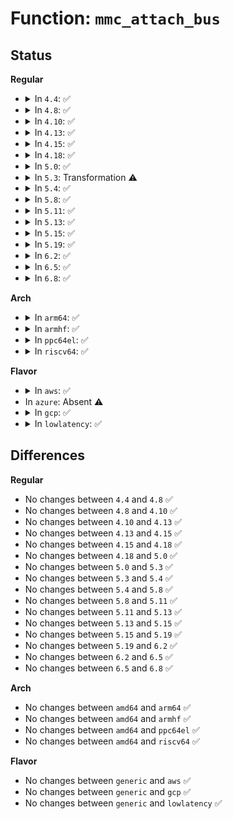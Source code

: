 # Function: <code>mmc_attach_bus</code>

## Status
<b>Regular</b>
<ul>
<li>
<details>
<summary>In <code>4.4</code>: ✅</summary>

```c
void mmc_attach_bus(struct mmc_host *host, const struct mmc_bus_ops *ops);
```

**Collision:** Unique Global

**Inline:** No

**Transformation:** False

**Instances:**

```
In drivers/mmc/core/core.c (ffffffff816c0b20)
Location: drivers/mmc/core/core.c:1823
Inline: False
Direct callers:
  - drivers/mmc/core/mmc.c:mmc_attach_mmc
  - drivers/mmc/core/sd.c:mmc_attach_sd
  - drivers/mmc/core/sdio.c:mmc_attach_sdio
```
**Symbols:**

```
ffffffff816c0b20-ffffffff816c0baf: mmc_attach_bus (STB_GLOBAL)
```
</details>
</li>
<li>
<details>
<summary>In <code>4.8</code>: ✅</summary>

```c
void mmc_attach_bus(struct mmc_host *host, const struct mmc_bus_ops *ops);
```

**Collision:** Unique Global

**Inline:** No

**Transformation:** False

**Instances:**

```
In drivers/mmc/core/core.c (ffffffff81723850)
Location: drivers/mmc/core/core.c:1839
Inline: False
Direct callers:
  - drivers/mmc/core/mmc.c:mmc_attach_mmc
  - drivers/mmc/core/sd.c:mmc_attach_sd
  - drivers/mmc/core/sdio.c:mmc_attach_sdio
```
**Symbols:**

```
ffffffff81723850-ffffffff817238df: mmc_attach_bus (STB_GLOBAL)
```
</details>
</li>
<li>
<details>
<summary>In <code>4.10</code>: ✅</summary>

```c
void mmc_attach_bus(struct mmc_host *host, const struct mmc_bus_ops *ops);
```

**Collision:** Unique Global

**Inline:** No

**Transformation:** False

**Instances:**

```
In drivers/mmc/core/core.c (ffffffff817566a0)
Location: drivers/mmc/core/core.c:1907
Inline: False
Direct callers:
  - drivers/mmc/core/mmc.c:mmc_attach_mmc
  - drivers/mmc/core/sd.c:mmc_attach_sd
  - drivers/mmc/core/sdio.c:mmc_attach_sdio
```
**Symbols:**

```
ffffffff817566a0-ffffffff81756763: mmc_attach_bus (STB_GLOBAL)
```
</details>
</li>
<li>
<details>
<summary>In <code>4.13</code>: ✅</summary>

```c
void mmc_attach_bus(struct mmc_host *host, const struct mmc_bus_ops *ops);
```

**Collision:** Unique Global

**Inline:** No

**Transformation:** False

**Instances:**

```
In drivers/mmc/core/core.c (ffffffff81774690)
Location: drivers/mmc/core/core.c:1732
Inline: False
Direct callers:
  - drivers/mmc/core/mmc.c:mmc_attach_mmc
  - drivers/mmc/core/sd.c:mmc_attach_sd
  - drivers/mmc/core/sdio.c:mmc_attach_sdio
```
**Symbols:**

```
ffffffff81774690-ffffffff8177470e: mmc_attach_bus (STB_GLOBAL)
```
</details>
</li>
<li>
<details>
<summary>In <code>4.15</code>: ✅</summary>

```c
void mmc_attach_bus(struct mmc_host *host, const struct mmc_bus_ops *ops);
```

**Collision:** Unique Global

**Inline:** No

**Transformation:** False

**Instances:**

```
In drivers/mmc/core/core.c (ffffffff817ea8c0)
Location: drivers/mmc/core/core.c:1946
Inline: False
Direct callers:
  - drivers/mmc/core/mmc.c:mmc_attach_mmc
  - drivers/mmc/core/sd.c:mmc_attach_sd
  - drivers/mmc/core/sdio.c:mmc_attach_sdio
```
**Symbols:**

```
ffffffff817ea8c0-ffffffff817ea93e: mmc_attach_bus (STB_GLOBAL)
```
</details>
</li>
<li>
<details>
<summary>In <code>4.18</code>: ✅</summary>

```c
void mmc_attach_bus(struct mmc_host *host, const struct mmc_bus_ops *ops);
```

**Collision:** Unique Global

**Inline:** No

**Transformation:** False

**Instances:**

```
In drivers/mmc/core/core.c (ffffffff81833810)
Location: drivers/mmc/core/core.c:1750
Inline: False
Direct callers:
  - drivers/mmc/core/mmc.c:mmc_attach_mmc
  - drivers/mmc/core/sd.c:mmc_attach_sd
  - drivers/mmc/core/sdio.c:mmc_attach_sdio
```
**Symbols:**

```
ffffffff81833810-ffffffff81833886: mmc_attach_bus (STB_GLOBAL)
```
</details>
</li>
<li>
<details>
<summary>In <code>5.0</code>: ✅</summary>

```c
void mmc_attach_bus(struct mmc_host *host, const struct mmc_bus_ops *ops);
```

**Collision:** Unique Global

**Inline:** No

**Transformation:** False

**Instances:**

```
In drivers/mmc/core/core.c (ffffffff8185f7a0)
Location: drivers/mmc/core/core.c:1753
Inline: False
Direct callers:
  - drivers/mmc/core/mmc.c:mmc_attach_mmc
  - drivers/mmc/core/sd.c:mmc_attach_sd
  - drivers/mmc/core/sdio.c:mmc_attach_sdio
```
**Symbols:**

```
ffffffff8185f7a0-ffffffff8185f816: mmc_attach_bus (STB_GLOBAL)
```
</details>
</li>
<li>
<details>
<summary>In <code>5.3</code>: Transformation ⚠️</summary>

```c
void mmc_attach_bus(struct mmc_host *host, const struct mmc_bus_ops *ops);
```

**Collision:** Unique Global

**Inline:** No

**Transformation:** True

**Instances:**

```
In drivers/mmc/core/core.c (0)
Location: drivers/mmc/core/core.c:1435
Inline: False
Direct callers:
  - drivers/mmc/core/mmc.c:mmc_attach_mmc
  - drivers/mmc/core/sd.c:mmc_attach_sd
  - drivers/mmc/core/sdio.c:mmc_attach_sdio
```
**Symbols:**

```
ffffffff818a4059-ffffffff818a40a2: mmc_attach_bus.cold (STB_LOCAL)
ffffffff818a3340-ffffffff818a33be: mmc_attach_bus (STB_GLOBAL)
```
</details>
</li>
<li>
<details>
<summary>In <code>5.4</code>: ✅</summary>

```c
void mmc_attach_bus(struct mmc_host *host, const struct mmc_bus_ops *ops);
```

**Collision:** Unique Global

**Inline:** No

**Transformation:** False

**Instances:**

```
In drivers/mmc/core/core.c (ffffffff818d5630)
Location: drivers/mmc/core/core.c:1435
Inline: False
Direct callers:
  - drivers/mmc/core/mmc.c:mmc_attach_mmc
  - drivers/mmc/core/sd.c:mmc_attach_sd
  - drivers/mmc/core/sdio.c:mmc_attach_sdio
```
**Symbols:**

```
ffffffff818d5630-ffffffff818d56ae: mmc_attach_bus (STB_GLOBAL)
```
</details>
</li>
<li>
<details>
<summary>In <code>5.8</code>: ✅</summary>

```c
void mmc_attach_bus(struct mmc_host *host, const struct mmc_bus_ops *ops);
```

**Collision:** Unique Global

**Inline:** No

**Transformation:** False

**Instances:**

```
In drivers/mmc/core/core.c (ffffffff819a8000)
Location: drivers/mmc/core/core.c:1418
Inline: False
Direct callers:
  - drivers/mmc/core/mmc.c:mmc_attach_mmc
  - drivers/mmc/core/sd.c:mmc_attach_sd
  - drivers/mmc/core/sdio.c:mmc_attach_sdio
```
**Symbols:**

```
ffffffff819a8000-ffffffff819a807e: mmc_attach_bus (STB_GLOBAL)
```
</details>
</li>
<li>
<details>
<summary>In <code>5.11</code>: ✅</summary>

```c
void mmc_attach_bus(struct mmc_host *host, const struct mmc_bus_ops *ops);
```

**Collision:** Unique Global

**Inline:** No

**Transformation:** False

**Instances:**

```
In drivers/mmc/core/core.c (ffffffff819ab260)
Location: drivers/mmc/core/core.c:1418
Inline: False
Direct callers:
  - drivers/mmc/core/mmc.c:mmc_attach_mmc
  - drivers/mmc/core/sd.c:mmc_attach_sd
  - drivers/mmc/core/sdio.c:mmc_attach_sdio
```
**Symbols:**

```
ffffffff819ab260-ffffffff819ab2de: mmc_attach_bus (STB_GLOBAL)
```
</details>
</li>
<li>
<details>
<summary>In <code>5.13</code>: ✅</summary>

```c
void mmc_attach_bus(struct mmc_host *host, const struct mmc_bus_ops *ops);
```

**Collision:** Unique Global

**Inline:** No

**Transformation:** False

**Instances:**

```
In drivers/mmc/core/core.c (ffffffff8198f970)
Location: drivers/mmc/core/core.c:1387
Inline: False
Direct callers:
  - drivers/mmc/core/mmc.c:mmc_attach_mmc
  - drivers/mmc/core/sd.c:mmc_attach_sd
  - drivers/mmc/core/sdio.c:mmc_attach_sdio
```
**Symbols:**

```
ffffffff8198f970-ffffffff8198f982: mmc_attach_bus (STB_GLOBAL)
```
</details>
</li>
<li>
<details>
<summary>In <code>5.15</code>: ✅</summary>

```c
void mmc_attach_bus(struct mmc_host *host, const struct mmc_bus_ops *ops);
```

**Collision:** Unique Global

**Inline:** No

**Transformation:** False

**Instances:**

```
In drivers/mmc/core/core.c (ffffffff81a3b0c0)
Location: drivers/mmc/core/core.c:1388
Inline: False
Direct callers:
  - drivers/mmc/core/mmc.c:mmc_attach_mmc
  - drivers/mmc/core/sd.c:mmc_attach_sd
  - drivers/mmc/core/sdio.c:mmc_attach_sdio
```
**Symbols:**

```
ffffffff81a3b0c0-ffffffff81a3b0d2: mmc_attach_bus (STB_GLOBAL)
```
</details>
</li>
<li>
<details>
<summary>In <code>5.19</code>: ✅</summary>

```c
void mmc_attach_bus(struct mmc_host *host, const struct mmc_bus_ops *ops);
```

**Collision:** Unique Global

**Inline:** No

**Transformation:** False

**Instances:**

```
In drivers/mmc/core/core.c (ffffffff81ba7fb0)
Location: drivers/mmc/core/core.c:1388
Inline: False
Direct callers:
  - drivers/mmc/core/mmc.c:mmc_attach_mmc
  - drivers/mmc/core/sd.c:mmc_attach_sd
  - drivers/mmc/core/sdio.c:mmc_attach_sdio
```
**Symbols:**

```
ffffffff81ba7fb0-ffffffff81ba7fca: mmc_attach_bus (STB_GLOBAL)
```
</details>
</li>
<li>
<details>
<summary>In <code>6.2</code>: ✅</summary>

```c
void mmc_attach_bus(struct mmc_host *host, const struct mmc_bus_ops *ops);
```

**Collision:** Unique Global

**Inline:** No

**Transformation:** False

**Instances:**

```
In drivers/mmc/core/core.c (ffffffff81d4a780)
Location: drivers/mmc/core/core.c:1395
Inline: False
Direct callers:
  - drivers/mmc/core/mmc.c:mmc_attach_mmc
  - drivers/mmc/core/sd.c:mmc_attach_sd
  - drivers/mmc/core/sdio.c:mmc_attach_sdio
```
**Symbols:**

```
ffffffff81d4a780-ffffffff81d4a79a: mmc_attach_bus (STB_GLOBAL)
```
</details>
</li>
<li>
<details>
<summary>In <code>6.5</code>: ✅</summary>

```c
void mmc_attach_bus(struct mmc_host *host, const struct mmc_bus_ops *ops);
```

**Collision:** Unique Global

**Inline:** No

**Transformation:** False

**Instances:**

```
In drivers/mmc/core/core.c (ffffffff81db4fd0)
Location: drivers/mmc/core/core.c:1395
Inline: False
Direct callers:
  - drivers/mmc/core/mmc.c:mmc_attach_mmc
  - drivers/mmc/core/sd.c:mmc_attach_sd
  - drivers/mmc/core/sdio.c:mmc_attach_sdio
```
**Symbols:**

```
ffffffff81db4fd0-ffffffff81db4fea: mmc_attach_bus (STB_GLOBAL)
```
</details>
</li>
<li>
<details>
<summary>In <code>6.8</code>: ✅</summary>

```c
void mmc_attach_bus(struct mmc_host *host, const struct mmc_bus_ops *ops);
```

**Collision:** Unique Global

**Inline:** No

**Transformation:** False

**Instances:**

```
In drivers/mmc/core/core.c (ffffffff81e6d420)
Location: drivers/mmc/core/core.c:1400
Inline: False
Direct callers:
  - drivers/mmc/core/mmc.c:mmc_attach_mmc
  - drivers/mmc/core/sd.c:mmc_attach_sd
  - drivers/mmc/core/sdio.c:mmc_attach_sdio
```
**Symbols:**

```
ffffffff81e6d420-ffffffff81e6d43a: mmc_attach_bus (STB_GLOBAL)
```
</details>
</li>
</ul>
<b>Arch</b>
<ul>
<li>
<details>
<summary>In <code>arm64</code>: ✅</summary>

```c
void mmc_attach_bus(struct mmc_host *host, const struct mmc_bus_ops *ops);
```

**Collision:** Unique Global

**Inline:** No

**Transformation:** False

**Instances:**

```
In drivers/mmc/core/core.c (ffff800010b2eeb0)
Location: drivers/mmc/core/core.c:1435
Inline: False
Direct callers:
  - drivers/mmc/core/mmc.c:mmc_attach_mmc
  - drivers/mmc/core/sd.c:mmc_attach_sd
  - drivers/mmc/core/sdio.c:mmc_attach_sdio
```
**Symbols:**

```
ffff800010b2eeb0-ffff800010b2efac: mmc_attach_bus (STB_GLOBAL)
```
</details>
</li>
<li>
<details>
<summary>In <code>armhf</code>: ✅</summary>

```c
void mmc_attach_bus(struct mmc_host *host, const struct mmc_bus_ops *ops);
```

**Collision:** Unique Global

**Inline:** No

**Transformation:** False

**Instances:**

```
In drivers/mmc/core/core.c (c0c0a39c)
Location: drivers/mmc/core/core.c:1435
Inline: False
Direct callers:
  - drivers/mmc/core/mmc.c:mmc_attach_mmc
  - drivers/mmc/core/sd.c:mmc_attach_sd
  - drivers/mmc/core/sdio.c:mmc_attach_sdio
```
**Symbols:**

```
c0c0a39c-c0c0a46c: mmc_attach_bus (STB_GLOBAL)
```
</details>
</li>
<li>
<details>
<summary>In <code>ppc64el</code>: ✅</summary>

```c
void mmc_attach_bus(struct mmc_host *host, const struct mmc_bus_ops *ops);
```

**Collision:** Unique Global

**Inline:** No

**Transformation:** False

**Instances:**

```
In drivers/mmc/core/core.c (c000000000c28a00)
Location: drivers/mmc/core/core.c:1435
Inline: False
Direct callers:
  - drivers/mmc/core/mmc.c:mmc_attach_mmc
  - drivers/mmc/core/sd.c:mmc_attach_sd
  - drivers/mmc/core/sdio.c:mmc_attach_sdio
```
**Symbols:**

```
c000000000c28a00-c000000000c28ab8: mmc_attach_bus (STB_GLOBAL)
```
</details>
</li>
<li>
<details>
<summary>In <code>riscv64</code>: ✅</summary>

```c
void mmc_attach_bus(struct mmc_host *host, const struct mmc_bus_ops *ops);
```

**Collision:** Unique Global

**Inline:** No

**Transformation:** False

**Instances:**

```
In drivers/mmc/core/core.c (ffffffe00070869a)
Location: drivers/mmc/core/core.c:1435
Inline: False
Direct callers:
  - drivers/mmc/core/mmc.c:mmc_attach_mmc
  - drivers/mmc/core/sd.c:mmc_attach_sd
  - drivers/mmc/core/sdio.c:mmc_attach_sdio
```
**Symbols:**

```
ffffffe00070869a-ffffffe00070872a: mmc_attach_bus (STB_GLOBAL)
```
</details>
</li>
</ul>
<b>Flavor</b>
<ul>
<li>
<details>
<summary>In <code>aws</code>: ✅</summary>

```c
void mmc_attach_bus(struct mmc_host *host, const struct mmc_bus_ops *ops);
```

**Collision:** Unique Global

**Inline:** No

**Transformation:** False

**Instances:**

```
In drivers/mmc/core/core.c (ffffffff81878ff0)
Location: drivers/mmc/core/core.c:1435
Inline: False
Direct callers:
  - drivers/mmc/core/mmc.c:mmc_attach_mmc
  - drivers/mmc/core/sd.c:mmc_attach_sd
  - drivers/mmc/core/sdio.c:mmc_attach_sdio
```
**Symbols:**

```
ffffffff81878ff0-ffffffff8187906e: mmc_attach_bus (STB_GLOBAL)
```
</details>
</li>
<li>
In <code>azure</code>: Absent ⚠️
</li>
<li>
<details>
<summary>In <code>gcp</code>: ✅</summary>

```c
void mmc_attach_bus(struct mmc_host *host, const struct mmc_bus_ops *ops);
```

**Collision:** Unique Global

**Inline:** No

**Transformation:** False

**Instances:**

```
In drivers/mmc/core/core.c (ffffffff818ca490)
Location: drivers/mmc/core/core.c:1435
Inline: False
Direct callers:
  - drivers/mmc/core/mmc.c:mmc_attach_mmc
  - drivers/mmc/core/sd.c:mmc_attach_sd
  - drivers/mmc/core/sdio.c:mmc_attach_sdio
```
**Symbols:**

```
ffffffff818ca490-ffffffff818ca50e: mmc_attach_bus (STB_GLOBAL)
```
</details>
</li>
<li>
<details>
<summary>In <code>lowlatency</code>: ✅</summary>

```c
void mmc_attach_bus(struct mmc_host *host, const struct mmc_bus_ops *ops);
```

**Collision:** Unique Global

**Inline:** No

**Transformation:** False

**Instances:**

```
In drivers/mmc/core/core.c (ffffffff818e6fb0)
Location: drivers/mmc/core/core.c:1435
Inline: False
Direct callers:
  - drivers/mmc/core/mmc.c:mmc_attach_mmc
  - drivers/mmc/core/sd.c:mmc_attach_sd
  - drivers/mmc/core/sdio.c:mmc_attach_sdio
```
**Symbols:**

```
ffffffff818e6fb0-ffffffff818e702e: mmc_attach_bus (STB_GLOBAL)
```
</details>
</li>
</ul>

## Differences
<b>Regular</b>
<ul>
<li>
No changes between <code>4.4</code> and <code>4.8</code> ✅
</li>
<li>
No changes between <code>4.8</code> and <code>4.10</code> ✅
</li>
<li>
No changes between <code>4.10</code> and <code>4.13</code> ✅
</li>
<li>
No changes between <code>4.13</code> and <code>4.15</code> ✅
</li>
<li>
No changes between <code>4.15</code> and <code>4.18</code> ✅
</li>
<li>
No changes between <code>4.18</code> and <code>5.0</code> ✅
</li>
<li>
No changes between <code>5.0</code> and <code>5.3</code> ✅
</li>
<li>
No changes between <code>5.3</code> and <code>5.4</code> ✅
</li>
<li>
No changes between <code>5.4</code> and <code>5.8</code> ✅
</li>
<li>
No changes between <code>5.8</code> and <code>5.11</code> ✅
</li>
<li>
No changes between <code>5.11</code> and <code>5.13</code> ✅
</li>
<li>
No changes between <code>5.13</code> and <code>5.15</code> ✅
</li>
<li>
No changes between <code>5.15</code> and <code>5.19</code> ✅
</li>
<li>
No changes between <code>5.19</code> and <code>6.2</code> ✅
</li>
<li>
No changes between <code>6.2</code> and <code>6.5</code> ✅
</li>
<li>
No changes between <code>6.5</code> and <code>6.8</code> ✅
</li>
</ul>
<b>Arch</b>
<ul>
<li>
No changes between <code>amd64</code> and <code>arm64</code> ✅
</li>
<li>
No changes between <code>amd64</code> and <code>armhf</code> ✅
</li>
<li>
No changes between <code>amd64</code> and <code>ppc64el</code> ✅
</li>
<li>
No changes between <code>amd64</code> and <code>riscv64</code> ✅
</li>
</ul>
<b>Flavor</b>
<ul>
<li>
No changes between <code>generic</code> and <code>aws</code> ✅
</li>
<li>
No changes between <code>generic</code> and <code>gcp</code> ✅
</li>
<li>
No changes between <code>generic</code> and <code>lowlatency</code> ✅
</li>
</ul>
